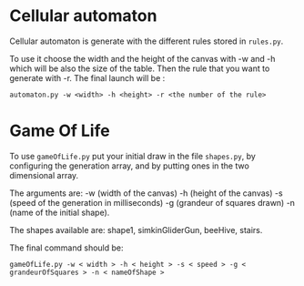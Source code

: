# Cellular automaton

Cellular automaton is generate with the different rules stored in ```rules.py```.

To use it choose the width and the height of the canvas with -w and -h which will be also the size of the table.
Then the rule that you want to generate with -r.
The final launch will be :
```
automaton.py -w <width> -h <height> -r <the number of the rule>
```

# Game Of Life

To use ```gameOfLife.py``` put your initial draw in the file ```shapes.py```, by configuring the generation array, and by putting ones in the two dimensional array.

The arguments are: -w (width of the canvas) -h (height of the canvas) -s (speed of the generation in milliseconds) -g (grandeur of squares drawn) -n (name of the initial shape).

The shapes available are: shape1, simkinGliderGun, beeHive, stairs.

The final command should be:
```
gameOfLife.py -w < width > -h < height > -s < speed > -g < grandeurOfSquares > -n < nameOfShape >
```